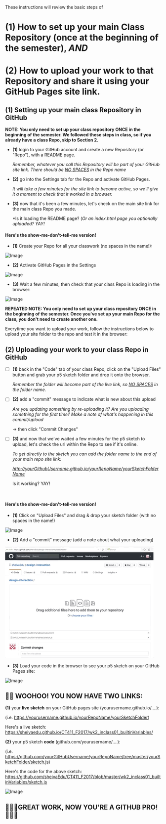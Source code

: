 These instructions will review the basic steps of

# (1) How to set up your main Class Repository (once at the beginning of the semester), *AND*

# (2) How to upload your work to that Repository and share it using your GitHub Pages site link.


## (1) Setting up your main class Repository in GitHub

**NOTE: You only need to set up your class repository ONCE in the beginning of the semester. We followed these steps in class, so if you already have a class Repo, skip to Section 2.**

- **(1)** login to your GitHub account and create a new Repository (or "Repo"), with a README page. 

   *Remember, whatever you call this Repository will be part of your GitHub site link.
   There should be <u>NO SPACES</u> in the Repo name*

- **(2)** go into the Settings tab for the Repo and activate GitHub Pages. 

   *It will take a few minutes for the site link to become active, so we'll give it a moment to check that it worked in a browser.*


- **(3)** now that it's been a few minutes, let's check on the main site link for the main class Repo you made.

   *Is it loading the README page? (*Or an index.html page you optionally uploaded? YAY!*


#### **Here's the show-me-don't-tell-me version!**

-	**(1)** Create your Repo for all your classwork (no spaces in the name!):

![Image](01createClassRepo02.gif?raw=true)


-	**(2)** Activate GitHub Pages in the Settings

![Image](02activateGitHubPages.gif?raw=true)



-	**(3)** Wait a few minutes, then check that your class Repo is loading in the browser:

![Image](03GitHubRepoIsOnline.gif?raw=true) 




**REPEATED NOTE: You only need to set up your class repository ONCE in the beginning of the semester. Once you've set up your main Repo for the class, you don't need to create another one.**  

Everytime you want to upload your work, follow the instructions below to upload your site folder to the repo and test it in the browser:





## (2) Uploading your work to your class Repo in GitHub

- [ ] **(1)** back in the "Code" tab of your class Repo, click on the "Upload Files" button and grab your p5 sketch folder and drop it onto the browser. 

     *Remember the folder will become part of the live link, so <u>NO SPACES</u> in the folder name.*  

- [ ] **(2)** add a "commit" message to indicate what is new about this upload 

     *Are you updating something by re-uploading it? Are you uploading something for the first time? Make a note of what's happening in this commit/upload*

     -> then click "Commit Changes"

- [ ] **(3)** and now that we've waited a few minutes for the p5 sketch to upload, let's check the url within the Repo to see if it's online. 

     *To get directly to the sketch you can add the folder name to the end of your main repo site link:* 

     *http://yourGithubUsername.github.io/yourRepoName/yourSketchFolderName*

     Is it working? YAY!

      ​

#### **Here's the show-me-don't-tell-me version!**

-	**(1)** Click on "Upload Files" and drag & drop your sketch folder (with no spaces in the name!)

![Image](04_uploadingtoGit_part1.gif?raw=true)

-	**(2)** Add a "commit" message (add a note about what your uploading)

![Image](05_uploadingWorktoGithub_part2.gif?=raw=true)

-	**(3)** Load your code in the browser to see your p5 sketch on your GitHub Pages site:

![Image](06_loadCodeInBrowser.gif?raw=true)




## 🎉🎉 WOOHOO! YOU NOW HAVE TWO LINKS:

**(1)** your **live sketch** on your GitHub pages site (yourusername.github.io/….):

(i.e. https://yourusername.github.io/yourRepoName/yourSketchFolder)

Here's a live sketch: https://sheivaedu.github.io/CT411_F2017/wk2_inclass01_builtinVariables/

**(2)** your p5 sketch **code** (github.com/yourusername/….): 

(i.e. https://github.com/yourGitHubUsername/yourRepoName/tree/master/yourSketchFolder/sketch.js)

Here's the code for the above sketch: https://github.com/sheivaEdu/CT411_F2017/blob/master/wk2_inclass01_builtinVariables/sketch.js

![Image](07_twoLinks.gif?raw=true)



## 🎉🎉🎉GREAT WORK, NOW YOU'RE A GITHUB PRO!  🎉🎉🎉
